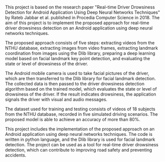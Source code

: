 This project is based on the research paper "Real-time Driver Drowsiness Detection for Android Application Using Deep Neural Networks Techniques" by Rateb Jabbar et al. published in Procedia Computer Science in 2018. The aim of this project is to implement the proposed approach for real-time driver drowsiness detection on an Android application using deep neural networks techniques.

The proposed approach consists of five steps: extracting videos from the NTHU database, extracting images from video frames, extracting landmark coordination from images using the Dlib library, preparing a deep learning model based on facial landmark key point detection, and evaluating the state or level of drowsiness of the driver.

The Android mobile camera is used to take facial pictures of the driver, which are then transferred to the Dlib library for facial landmark detection. The collected data is then passed to the driver drowsiness detection algorithm based on the trained model, which evaluates the state or level of drowsiness of the driver. If the result indicates drowsiness, the application signals the driver with visual and audio messages.

The dataset used for training and testing consists of videos of 18 subjects from the NTHU database, recorded in five simulated driving scenarios. The proposed model is able to achieve an accuracy of more than 80%.

This project includes the implementation of the proposed approach on an Android application using deep neural networks techniques. The code is written in python language, and the Dlib library is used for facial landmark detection. The project can be used as a tool for real-time driver drowsiness detection, which can contribute to improving road safety and preventing accidents.
